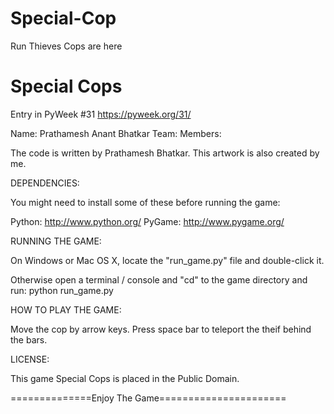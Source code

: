 # Special-Cop
Run Thieves Cops are here

Special Cops
============

Entry in PyWeek #31 <https://pyweek.org/31/>

Name: Prathamesh Anant Bhatkar
Team: 
Members: 


The code is written by Prathamesh Bhatkar.
This artwork is also created by me.


DEPENDENCIES:

You might need to install some of these before running the game:

  Python:     http://www.python.org/
  PyGame:     http://www.pygame.org/



RUNNING THE GAME:

On Windows or Mac OS X, locate the "run_game.py" file and double-click it.

Otherwise open a terminal / console and "cd" to the game directory and run:
  python run_game.py



HOW TO PLAY THE GAME:

Move the cop by arrow keys.
Press space bar to teleport the theif behind the bars.



LICENSE:

This game Special Cops is placed in the Public Domain.


==============Enjoy The Game======================
